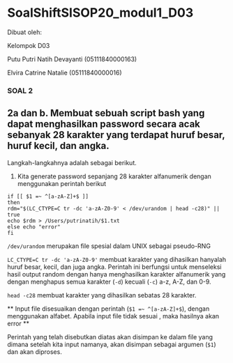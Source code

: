 # SoalShiftSISOP20_modul1_D03

Dibuat oleh:

Kelompok D03

Putu Putri Natih Devayanti (05111840000163)

Elvira Catrine Natalie (05111840000016)

### SOAL 2
## 2a dan b. Membuat sebuah script bash yang dapat menghasilkan password secara acak sebanyak 28 karakter yang terdapat huruf besar, huruf kecil, dan angka.
Langkah-langkahnya adalah sebagai berikut.
1. Kita generate password sepanjang 28 karakter alfanumerik dengan menggunakan perintah berikut

```
if [[ $1 =~ ^[a-zA-Z]+$ ]]
then
rdm="$(LC_CTYPE=C tr -dc 'a-zA-Z0-9' < /dev/urandom | head -c28)" || true
echo $rdm > /Users/putrinatih/$1.txt
else echo "error"
fi

```

`/dev/urandom` merupakan file spesial dalam UNIX sebagai pseudo-RNG

`LC_CTYPE=C tr -dc 'a-zA-Z0-9'` membuat karakter yang dihasilkan hanyalah huruf besar, kecil, dan juga angka. Perintah ini berfungsi untuk menseleksi hasil output random dengan hanya menghasilkan karakter alfanumerik yang dengan menghapus semua karakter (`-d`) kecuali (`-c`) a-z, A-Z, dan 0-9. 

`head -c28` membuat karakter yang dihasilkan sebatas 28 karakter.

** Input file disesuaikan dengan perintah (`$1 =~ ^[a-zA-Z]+$`), dengan menggunakan alfabet. Apabila input file tidak sesuai , maka hasilnya akan error **

Perintah yang telah disebutkan diatas akan disimpan ke dalam file yang dimana setelah kita input namanya, akan disimpan sebagai argumen (`$1`) dan akan diproses.

